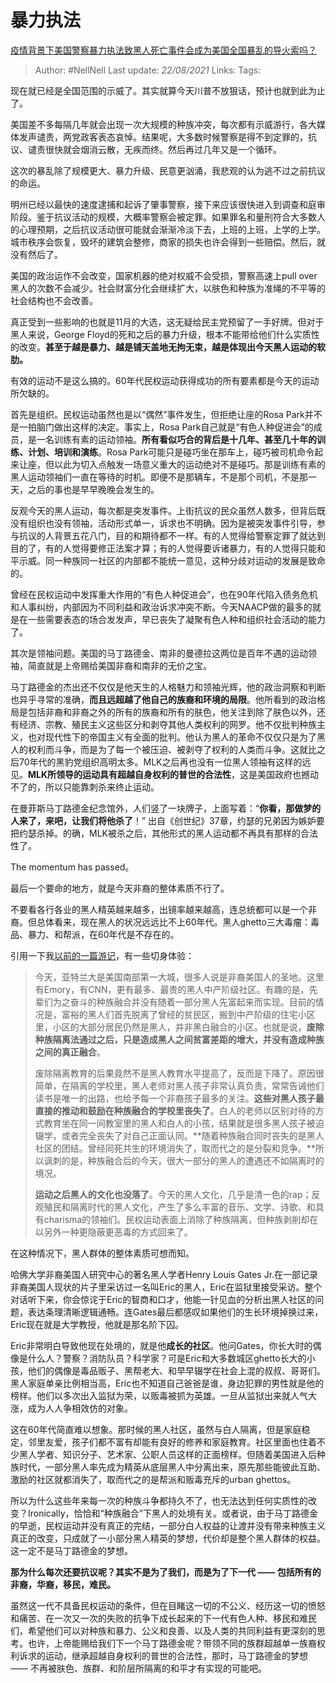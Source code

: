 # 暴力执法
[疫情背景下美国警察暴力执法致黑人死亡事件会成为美国全国暴乱的导火索吗？](https://www.zhihu.com/question/397908943/answer/1259573750)

> Author: #NellNell
Last update: *22/08/2021*
Links:
Tags:

现在就已经是全国范围的示威了。其实就算今天川普不放狠话，预计也就到此为止了。

美国差不多每隔几年就会出现一次大规模的种族冲突，每次都有示威游行，各大媒体发声谴责，两党政客表态哀悼。结果呢，大多数时候警察是得不到定罪的，抗议、谴责很快就会烟消云散，无疾而终。然后再过几年又是一个循环。

这次的暴乱除了规模更大、暴力升级、民意更汹涌，我悲观的认为逃不过之前抗议的命运。

明州已经以最快的速度逮捕和起诉了肇事警察，接下来应该很快进入到调查和庭审阶段。鉴于抗议活动的规模，大概率警察会被定罪。如果罪名和量刑符合大多数人的心理预期，之后抗议活动很可能就会渐渐冷淡下去，上班的上班，上学的上学。城市秩序会恢复，毁坏的建筑会整修，商家的损失也许会得到一些赔偿。然后，就没有然后了。

美国的政治运作不会改变，国家机器的绝对权威不会受损，警察高速上pull over黑人的次数不会减少。社会财富分化会继续扩大，以肤色和种族为准绳的不平等的社会结构也不会改善。

真正受到一些影响的也就是11月的大选，这无疑给民主党预留了一手好牌。但对于黑人来说，George Floyd的死和之后的暴力升级，根本不能带给他们什么实质性的改变。**甚至于越是暴力、越是铺天盖地无拘无束，越是体现出今天黑人运动的软肋。**

有效的运动不是这么搞的。60年代民权运动获得成功的所有要素都是今天的运动所欠缺的。

首先是组织。民权运动虽然也是以“偶然”事件发生，但拒绝让座的Rosa Park并不是一拍脑门做出这样的决定。事实上，Rosa Park自己就是“有色人种促进会”的成员，是一名训练有素的运动领袖。**所有看似巧合的背后是十几年、甚至几十年的训练、计划、培训和演练**。Rosa Park可能只是碰巧坐在那车上，碰巧被司机命令起来让座，但以此为切入点触发一场意义重大的运动绝对不是碰巧。那是训练有素的黑人运动领袖们一直在等待的时机。即便不是那辆车，不是那个司机，不是那一天，之后的事也是早早晚晚会发生的。

反观今天的黑人运动，每次都是突发事件。上街抗议的民众虽然人数多，但背后既没有组织也没有领袖，活动形式单一，诉求也不明确。因为是被突发事件引导，参与抗议的人背景五花八门，目的和期待都不一样。有的人觉得给警察定罪了就达到目的了，有的人觉得要修正法案才算；有的人觉得要诉诸暴力，有的人觉得只能和平示威。同一种族同一社区的内部都不能统一意见，这种分歧对运动的发展是致命的。

曾经在民权运动中发挥重大作用的“有色人种促进会”，也在90年代陷入债务危机和人事纠纷，内部因为不同利益和政治诉求冲突不断。今天NAACP做的最多的就是在一些需要表态的场合发发声，早已丧失了凝聚有色人种和组织社会活动的能力了。

其次是领袖问题。美国的马丁路德金、南非的曼德拉这两位是百年不遇的运动领袖，简直就是上帝赐给美国非裔和南非的无价之宝。

马丁路德金的杰出还不仅仅是他天生的人格魅力和领袖光辉，他的政治洞察和判断也异乎寻常的准确，**而且远超越了他自己的族裔和环境的局限**。他所看到的政治格局是包括非裔和非裔之外的所有的族裔和所有的肤色，他关注到除了肤色以外，还有经济、宗教、殖民主义这些区分和剥夺其他人类权利的网罗。他不仅批判种族主义，也对现代性下的帝国主义有全面的批判。他认为黑人的革命不仅仅只是为了黑人的权利而斗争，而是为了每一个被压迫、被剥夺了权利的人类而斗争。这就比之后70年代的黑豹党组织高明太多。MLK之后再也没有一位黑人领袖有这样的远见。**MLK所领导的运动具有超越自身权利的普世的合法性**，这是美国政府也撼动不了的，所以只能靠刺杀来终止运动。

在曼菲斯马丁路德金纪念馆外，人们竖了一块牌子，上面写着：“**你看，那做梦的人来了，来吧，让我们将他杀了**！” 出自《创世纪》37章，约瑟的兄弟因为嫉妒要把约瑟杀掉。的确，MLK被杀之后，其他形式的黑人运动都不再具有那样的合法性了。

The momentum has passed。

最后一个要命的地方，就是今天非裔的整体素质不行了。

不要看各行各业的黑人精英越来越多，出镜率越来越高，连总统都可以是一个非裔。但总体看来，现在黑人的状况远远比不上60年代。黑人ghetto三大毒瘤：毒品、暴力、和帮派，在60年代是不存在的。

引用一下我[以前的一篇游记](https://zhuanlan.zhihu.com/p/55510867)，有一些切身体验：

> 今天，亚特兰大是美国南部第一大城，很多人说是非裔美国人的圣地。这里有Emory，有CNN，更有最多、最贵的黑人中产阶级社区。有趣的是，先辈们为之奋斗的种族融合并没有随着一部分黑人先富起来而实现。目前的情况是，富裕的黑人们首先脱离了曾经的贫民区，搬到中产阶级的住宅小区里，小区的大部分居民仍然是黑人，并非黑白融合的小区。也就是说，**废除种族隔离法通过之后，只是造成黑人之间贫富差距的增大，并没有造成种族之间的真正融合**。
>
> 废除隔离教育的后果竟然不是黑人教育水平提高了，反而是下降了。原因很简单，在隔离的学校里，黑人老师对黑人孩子非常认真负责，常常告诫他们读书是唯一的出路，也给予每一个非裔孩子最多的关注。**这些对黑人孩子最直接的推动和鼓励在种族融合的学校里丧失了**。白人的老师以区别对待的方式教育坐在同一间教室里的黑人和白人的小孩，结果就是很多黑人孩子被迫辍学，或者完全丧失了对自己正面认同。**随着种族融合同时丧失的是黑人社区的团结。曾经同死共生的环境消失了，取而代之的是分裂和竞争。**所以讽刺的是，种族融合后的今天，很大一部分的黑人的遭遇还不如隔离时的境况。
>
> **运动之后黑人的文化也没落了**。今天的黑人文化，几乎是清一色的rap；反观殖民和隔离时代的黑人文化，产生了多么丰富的音乐、文学、诗歌、和具有charisma的领袖们。民权运动表面上消除了种族隔离，但种族剥削却在以另外一种更隐蔽更恶毒的方式回来了。

在这种情况下，黑人群体的整体素质可想而知。

哈佛大学非裔美国人研究中心的著名黑人学者Henry Louis Gates Jr.在一部记录非裔美国人现状的片子里采访过一名叫Eric的黑人，Eric在监狱里接受采访。整个对话听下来，你会惊诧于Eric的智商和口才，他能一针见血的分析出黑人社区的问题，表达条理清晰逻辑通畅。连Gates最后都感叹如果他们的生长环境掉换过来，Eric现在就是大学教授，他就是那名阶下囚。

Eric非常明白导致他现在处境的，就是他**成长的社区**。他问Gates，你长大时的偶像是什么人？警察？消防队员？科学家？可是Eric和大多数城区ghetto长大的小孩，他们的偶像是毒品贩子、黑帮老大、和早早辍学在社会上混的叔叔、哥哥们。黑人家庭单亲比例相当高，Eric也不知道自己爸爸是谁，身边犯罪的男性就是他的榜样。他们以多次出入监狱为荣，以贩毒被抓为英雄。一旦从监狱出来就人气大涨，成为人人争相效仿的对象。

这在60年代简直难以想象。那时候的黑人社区，虽然与白人隔离，但是家庭稳定，邻里友爱，孩子们都不富有却能有良好的修养和家庭教育。社区里面也住着不少黑人学者、知识分子、艺术家、公职人员这样的正面榜样。但随着美国进入后种族时代，一部分黑人率先成为精英从底层黑人中分离出来，原先那些能彼此互助、激励的社区就都消失了，取而代之的是帮派和贩毒充斥的urban ghettos。

所以为什么这些年来每一次的种族斗争都持久不了，也无法达到任何实质性的改变？Ironically，恰恰和“种族融合”下黑人的处境有关。或者说，由于马丁路德金的早逝，民权运动并没有真正的完结，一部分白人权益的让渡并没有带来种族主义真正的改变，只成就了一小部分黑人精英的梦想，代价却是整个黑人群体的权益。这一定不是马丁路德金的梦想。

**那为什么每次还要抗议呢？其实不是为了我们，而是为了下一代 —— 包括所有的非裔，华裔，移民，难民。**

虽然这一代不具备民权运动的条件，但在目睹这一切的不公义、经历这一切的愤怒和痛苦、在一次又一次的失败的抗争下成长起来的下一代有色人种、移民和难民们，希望他们可以对种族和暴力、公义和良善、以及人类的共同利益有更深刻的思考。也许，上帝能赐给我们下一个马丁路德金呢？带领不同的族群超越单一族裔权利诉求的运动，继承超越自身权利的普世的合法性，那时，马丁路德金的梦想 —— 不再被肤色、族群、和阶层所隔离的和平才有实现的可能吧。

